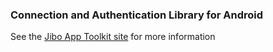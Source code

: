 ### Connection and Authentication Library for Android

See the [Jibo App Toolkit site](https://app-toolkit.jibo.com/library/) for more information